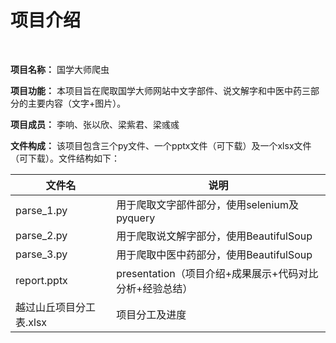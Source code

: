 <h1>项目介绍</h1><br>
<p><strong>项目名称：</strong> 国学大师爬虫</p>
<p><strong>项目功能：</strong> 本项目旨在爬取国学大师网站中文字部件、说文解字和中医中药三部分的主要内容（文字+图片）。</p>
<p><strong>项目成员：</strong>
李响、张以欣、梁紫君、梁彧彧<br>
<p><strong>文件构成：</strong>
该项目包含三个py文件、一个pptx文件（可下载）及一个xlsx文件（可下载）。文件结构如下：</p>
<table>
<thead>
<tr>
<th>文件名</th>
<th>说明</th>
</tr>
</thead>
<tbody>
<tr>
<td>parse_1.py</td>
<td>用于爬取文字部件部分，使用selenium及pyquery</td>
</tr>
<tr>
<td>parse_2.py</td>
<td>用于爬取说文解字部分，使用BeautifulSoup</td>
</tr>
<tr>
<td>parse_3.py</td>
<td>用于爬取中医中药部分，使用BeautifulSoup</td>
</tr>
<tr>
<td>report.pptx</td>
<td>presentation（项目介绍+成果展示+代码对比分析+经验总结）</td>
</tr>
<tr>
<td>越过山丘项目分工表.xlsx</td>
<td>项目分工及进度</td>
</tr>
</tbody>
</table>
